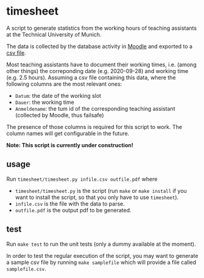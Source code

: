 timesheet
=========

A script to generate statistics from the working hours of teaching assistants
at the Technical University of Munich.

The data is collected by the database activity in
[Moodle](https://www.moodle.tum.de/) and exported to a
[csv file](https://en.wikipedia.org/wiki/Comma-separated_values).

Most teaching assistants have to document their working times, i.e. (among
other things) the correponding date (e.g. 2020-09-28) and working time
(e.g. 2.5 hours).
Assuming a csv file containing this data, where the following columns are the
most relevant ones:
- `Datum`: the date of the working slot
- `Dauer`: the working time
- `Anmeldename`: the tum id of the corresponding teaching assistant
                 (collected by Moodle, thus failsafe)

The presence of those columns is required for this script to work. The column
names will get configurable in the future.

**Note: This script is currently under construction!**

usage
-----

Run `timesheet/timesheet.py infile.csv outfile.pdf` where
- `timesheet/timesheet.py` is the script (run `make` or `make install` if you
  want to install the script, so that you only have to use `timesheet`).
- `infile.csv` is the file with the data to parse.
- `outfile.pdf` is the output pdf to be generated.

test
----

Run `make test` to run the unit tests (only a dummy available at the moment).

In order to test the regular execution of the script, you may want to generate
a sample csv file by running `make samplefile` which will provide a file called
`samplefile.csv`.
